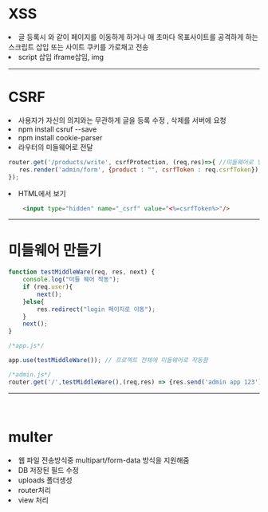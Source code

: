 # XSS 

<li> 글 등록시 <script>location.href</script>와 같이 페이지를 이동하게 하거나 매 초마다 목표사이트를 공격하게 하는
스크립트 삽입 또는 사이트 쿠키를 가로채고 전송

<li> script 삽입 iframe삽임, img

---

# CSRF

<li> 사용자가 자신의 의지와는 무관하게 글을 등록 수정 , 삭제를 서버에 요청

<li> npm install csruf --save
<li> npm install cookie-parser 

<li> 라우터의 미들웨어로 전달

```javascript
router.get('/products/write', csrfProtection, (req,res)=>{ //미들웨어로 넣음
   res.render('admin/form', {product : "", csrfToken : req.csrfToken}); //쿠키를 뷰로 전달
});
```

<li> HTML에서 보기

```html
    <input type="hidden" name="_csrf" value="<%=csrfToken%>"/>
```

---

# 미들웨어 만들기


```javascript
function testMiddleWare(req, res, next) {
    console.log("미들 웨어 작동");
    if (req.user){
        next();
    }else{
        res.redirect("login 페이지로 이동");
    }
    next();
}

/*app.js*/

app.use(testMiddleWare()); // 프로젝트 전체에 미들웨어로 작동함

/*admin.js*/
router.get('/',testMiddleWare(),(req,res) => {res.send('admin app 123')}); //해당 자바스크립트에서만 작동함
``` 

---

<br>

# multer

<li> 웹 파일 전송방식중 multipart/form-data 방식을 지원해줌

<li> DB 저장된 필드 수정
<li> uploads 폴더생성
<li> router처리
<li> view 처리